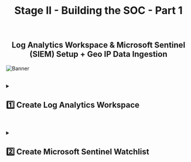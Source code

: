 <br>

<h1 align="center">Stage II - Building the SOC - Part 1</h1>

<br>

<h2 align="center">Log Analytics Workspace & Microsoft Sentinel (SIEM) Setup + Geo IP Data Ingestion</h2>

![Banner](https://github.com/user-attachments/assets/e1ae7814-502d-4b8b-91c1-faf36eadfa36)
<br />
<br />


<details close> 
<summary> <h2>1️⃣ Create Log Analytics Workspace</h2> </summary>
<br>

![azure portal](https://github.com/user-attachments/assets/5a321762-df1d-4523-a4e2-393aa02d4a07)

<br>

Add Sentinel to the Workspace:

<br>

![azure portal](https://github.com/user-attachments/assets/e3bbd331-af14-4cfd-bfd2-e2f39396e82e)

![azure portal](https://github.com/user-attachments/assets/1d6a255b-1e7e-43ed-8a4d-ca20ccb58141)

<br>

  </details>

<h2></h2>

<details close> 
<summary> <h2>2️⃣ Create Microsoft Sentinel Watchlist</h2> </summary>
<br>

In **Microsoft Sentinel** ➜ Create a new **Watchlist for Geo IP Data**.

This Watchlist will help us correlate **Security Events** ➜ to **Geographic Locations** later in the lab.

<br>

![azure portal](https://github.com/user-attachments/assets/6d5868e0-20b9-4b2a-adb7-2aee958ebd60)

<br>

Upload the Geo IP data and set the Search Key.

<br>

![azure portal](https://github.com/user-attachments/assets/22b73a75-4af4-4270-8d7d-21102eba3990)

<br>

Once the watchlist begins uploading ➜ Sentinel will start Ingesting the Data.

The Data will be available for Querying ➜ even Before Ingestion Completes.

<br>

![azure portal](https://github.com/user-attachments/assets/cbe9315a-b5d0-4d78-829c-81b830539bc0)

<br>

Query GeoIP Data using KQL.

<br>

![azure portal](https://github.com/user-attachments/assets/9ff99b31-a613-45da-8d3f-fcea31207091)

<br>

✅ Upload complete.

<br>

![azure portal](https://github.com/user-attachments/assets/69be1dd4-2b83-4d5f-be70-980945348c21)

<br>

  </details>

<h2></h2>

<br>

<br>

<br>

<br>

<br>
  
<br>

